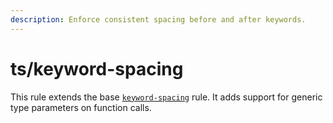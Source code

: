 ```yaml
---
description: Enforce consistent spacing before and after keywords.
---
```


# ts/keyword-spacing

This rule extends the base [`keyword-spacing`](/rules/js/keyword-spacing) rule.
It adds support for generic type parameters on function calls.
